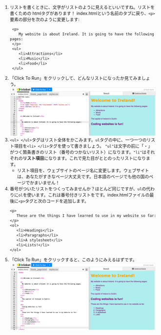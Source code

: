 1. リストを書くときに、文字がリストのように見えるといいですね。リストを書くための htmlタグがあります！ index.htmlという名前のタブに戻り、`<p>`要素の部分を次のように変更します: 
   ```
    <p>
       My website is about Ireland. It is going to have the following pages:
    </p>
    <ul>
       <li>Attractions</li>
       <li>Music</li>
       <li>Food</li>
    </ul>
   ```
2. 「Click To Run」をクリックして、どんなリストになったか見てみましょう。![](/jp/assets/ulist.png)
3. `<ul> </ul>`タグはリスト全体をかこみます。`ul`タグの中に、一つ一つのリスト項目を`<li> </li>`タグを使って書きましょう。 `"ul"`は文字の前に「・」がつく箇条書きのリスト（番号のつかないリスト）になります。`"li"`はそれぞれの**リスト項目**になります。これで見た目がととのったリストになります。
   * リスト項目を、ウェブサイトのページ名に変更します。ウェブサイトは、あなたがすきなページ大丈夫です。日本語のページでも他の国のページでかまいません！
4. 番号がついたリストをつくってみませんか？ほとんど同じですが、`ul`の代わりに`ol`を使います。これは番号付きリストをです。index.htmlファイルの最後に`<p>`タグと次のコードを追加します。
   ```
   <p>
      These are the things I have learned to use in my website so far:
   </p>
   <ol>
      <li>Headings</li>
      <li>Paragraphs</li>
      <li>A stylesheet</li>
      <li>Lists!</li>
   </ol>
   ```
5. 「Click To Run」をクリックすると、このようにみえるはずです。![](/en/assets/olist.png)




